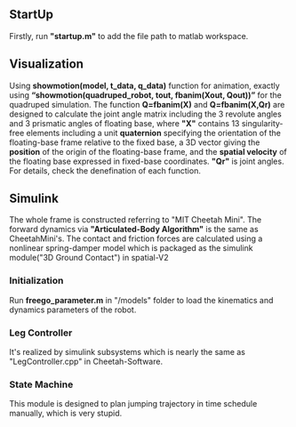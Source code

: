 ## StartUp ##
Firstly, run **"startup.m"** to add the file path to matlab workspace.
## Visualization ##
Using **showmotion(model, t_data, q_data)** function for animation, exactly using **“showmotion(quadruped_robot, tout, fbanim(Xout, Qout))”** for the quadruped simulation. The function **Q=fbanim(X)** and **Q=fbanim(X,Qr)** are designed to calculate the joint angle matrix including the 3 revolute angles and 3 prismatic angles of floating base, where **"X"** contains 13 singularity-free elements including a unit **quaternion** specifying the orientation of the floating-base frame relative to the fixed base, a 3D vector giving the **position** of the origin of the floating-base frame, and the **spatial velocity** of the floating base expressed in fixed-base coordinates. **"Qr"** is joint angles. For details, check the denefination of each function.

## Simulink ##
The whole frame is constructed referring to "MIT Cheetah Mini". The forward dynamics via **"Articulated-Body Algorithm"** is the same as CheetahMini's. The contact and friction forces are calculated using a nonlinear spring-damper model which is packaged as the simulink module("3D Ground Contact") in spatial-V2

### Initialization ###
Run **freego_parameter.m** in "/models" folder to load the kinematics and dynamics parameters of the robot.

### Leg Controller ###
It's realized by simulink subsystems which is nearly the same as "LegController.cpp" in Cheetah-Software.

### State Machine ###
This module is designed to plan jumping trajectory in time schedule manually, which is very stupid.

